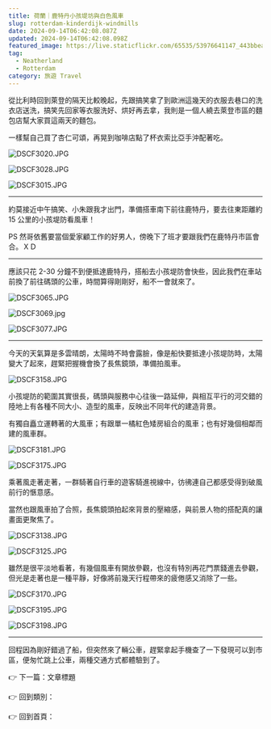 ```yaml
---
title: 荷蘭｜鹿特丹小孩堤坊與白色風車
slug: rotterdam-kinderdijk-windmills
date: 2024-09-14T06:42:08.087Z
updated: 2024-09-14T06:42:08.098Z
featured_image: https://live.staticflickr.com/65535/53976641147_443bbea667_w.jpg
tag:
  - Neatherland
  - Rotterdam
category: 旅遊 Travel
---
```

從比利時回到萊登的隔天比較晚起，先跟搞笑拿了到歐洲這幾天的衣服去巷口的洗衣店送洗，搞笑先回家等衣服洗好、烘好再去拿，我則是一個人繞去萊登市區的麵包店幫大家買這兩天的麵包。

一樣幫自己買了杏仁可頌，再晃到咖啡店點了杯衣索比亞手沖配著吃。

![DSCF3020.JPG](https://prod-files-secure.s3.us-west-2.amazonaws.com/6c4174d3-0d17-4358-800b-9c4f2f792e06/f6f3066f-5c0b-41a3-922e-3874c748ccb5/DSCF3020.jpg)

![DSCF3028.JPG](https://prod-files-secure.s3.us-west-2.amazonaws.com/6c4174d3-0d17-4358-800b-9c4f2f792e06/fa899a0f-b25a-40d1-af0f-efa01103c71e/DSCF3028.jpg)

![DSCF3015.JPG](https://prod-files-secure.s3.us-west-2.amazonaws.com/6c4174d3-0d17-4358-800b-9c4f2f792e06/01f252c4-ee2c-4480-8c51-f5f4ac14d29f/DSCF3015.jpg)

- - -

約莫接近中午搞笑、小朱跟我才出門，準備搭車南下前往鹿特丹，要去往東距離約 15 公里的小孩堤防看風車！

PS 然哥依舊要當個愛家顧工作的好男人，傍晚下了班才要跟我們在鹿特丹市區會合。ＸＤ

- - -

應該只花 2-30 分鐘不到便抵達鹿特丹，搭船去小孩堤防會快些，因此我們在車站前換了前往碼頭的公車，時間算得剛剛好，船不一會就來了。

![DSCF3065.JPG](https://prod-files-secure.s3.us-west-2.amazonaws.com/6c4174d3-0d17-4358-800b-9c4f2f792e06/82cd52c1-6d87-4ca2-b602-94ffa5f35300/DSCF3065.jpg)

![DSCF3069.jpg](https://prod-files-secure.s3.us-west-2.amazonaws.com/6c4174d3-0d17-4358-800b-9c4f2f792e06/f2a1b630-724c-4946-8b9b-2e09307d03fe/DSCF3069.jpg)

![DSCF3077.JPG](https://prod-files-secure.s3.us-west-2.amazonaws.com/6c4174d3-0d17-4358-800b-9c4f2f792e06/f36a4064-5d35-43f2-a3cc-920a59e0981d/DSCF3077.jpg)

- - -

今天的天氣算是多雲晴朗，太陽時不時會露臉，像是船快要抵達小孩堤防時，太陽變大了起來，趕緊把握機會換了長焦鏡頭，準備拍風車。

![DSCF3158.JPG](https://prod-files-secure.s3.us-west-2.amazonaws.com/6c4174d3-0d17-4358-800b-9c4f2f792e06/fc3f46c4-6f3d-43d6-bce0-5ae904f13382/DSCF3158.jpg)

小孩堤防的範圍其實很長，碼頭與服務中心往後一路延伸，與相互平行的河交錯的陸地上有各種不同大小、造型的風車，反映出不同年代的建造背景。

有獨自矗立運轉著的大風車；有跟單一橘紅色矮房組合的風車；也有好幾個相鄰而建的風車群。

![DSCF3181.JPG](https://prod-files-secure.s3.us-west-2.amazonaws.com/6c4174d3-0d17-4358-800b-9c4f2f792e06/ff50520a-d7a9-45f7-8333-ad8f70817d6f/DSCF3181.jpg)

![DSCF3175.JPG](https://prod-files-secure.s3.us-west-2.amazonaws.com/6c4174d3-0d17-4358-800b-9c4f2f792e06/396cc9bd-636a-4ba1-b5ca-cd22e468a3c8/DSCF3175.jpg)

乘著風走著走著，一群騎著自行車的遊客騎進視線中，彷彿連自己都感受得到破風前行的愜意感。

當然也跟風車拍了合照，長焦鏡頭拍起來背景的壓縮感，與前景人物的搭配真的讓畫面更聚焦了。

![DSCF3138.JPG](https://prod-files-secure.s3.us-west-2.amazonaws.com/6c4174d3-0d17-4358-800b-9c4f2f792e06/5622120d-4a2d-4a0f-a438-11acdda6792a/DSCF3138.jpg)

![DSCF3125.JPG](https://prod-files-secure.s3.us-west-2.amazonaws.com/6c4174d3-0d17-4358-800b-9c4f2f792e06/2f42a711-3a60-4bc5-9d5e-0c13ab35dbca/DSCF3125.jpg)

雖然是很平淡地看著，有幾個風車有開放參觀，也沒有特別再花門票錢進去參觀，但光是走著也是一種平靜，好像將前幾天行程帶來的疲倦感又消除了一些。

![DSCF3170.JPG](https://prod-files-secure.s3.us-west-2.amazonaws.com/6c4174d3-0d17-4358-800b-9c4f2f792e06/3cd39e3e-8214-4211-b147-1753f1d9cc79/DSCF3170.jpg)

![DSCF3195.JPG](https://prod-files-secure.s3.us-west-2.amazonaws.com/6c4174d3-0d17-4358-800b-9c4f2f792e06/4beb3a78-3d11-4feb-bf18-d85dd3058654/DSCF3195.jpg)

![DSCF3198.JPG](https://prod-files-secure.s3.us-west-2.amazonaws.com/6c4174d3-0d17-4358-800b-9c4f2f792e06/0dced96b-4256-460a-9cb1-c856678d06ca/DSCF3198.jpg)

- - -

回程因為剛好錯過了船，但突然來了輛公車，趕緊拿起手機查了一下發現可以到市區，便匆忙跳上公車，兩種交通方式都體驗到了。

👉 下一篇：文章標題

👉 回到類別：

👉 回到首頁：